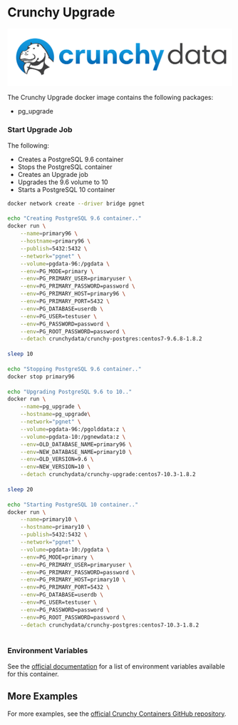 # Crunchy Upgrade

![](https://raw.githubusercontent.com/CrunchyData/crunchy-containers/master/images/crunchy_logo.png)

The Crunchy Upgrade docker image contains the following packages:

* pg_upgrade

### Start Upgrade Job

The following:

* Creates a PostgreSQL 9.6 container
* Stops the PostgreSQL container
* Creates an Upgrade job
* Upgrades the 9.6 volume to 10
* Starts a PostgreSQL 10 container

```bash
docker network create --driver bridge pgnet

echo "Creating PostgreSQL 9.6 container.."
docker run \
    --name=primary96 \
    --hostname=primary96 \
    --publish=5432:5432 \
    --network="pgnet" \
    --volume=pgdata-96:/pgdata \
    --env=PG_MODE=primary \
    --env=PG_PRIMARY_USER=primaryuser \
    --env=PG_PRIMARY_PASSWORD=password \
    --env=PG_PRIMARY_HOST=primary96 \
    --env=PG_PRIMARY_PORT=5432 \
    --env=PG_DATABASE=userdb \
    --env=PG_USER=testuser \
    --env=PG_PASSWORD=password \
    --env=PG_ROOT_PASSWORD=password \
    --detach crunchydata/crunchy-postgres:centos7-9.6.8-1.8.2

sleep 10

echo "Stopping PostgreSQL 9.6 container.."
docker stop primary96

echo "Upgrading PostgreSQL 9.6 to 10.."
docker run \
    --name=pg_upgrade \
    --hostname=pg_upgrade\
    --network="pgnet" \
    --volume=pgdata-96:/pgolddata:z \
    --volume=pgdata-10:/pgnewdata:z \
    --env=OLD_DATABASE_NAME=primary96 \
    --env=NEW_DATABASE_NAME=primary10 \
    --env=OLD_VERSION=9.6 \
    --env=NEW_VERSION=10 \
    --detach crunchydata/crunchy-upgrade:centos7-10.3-1.8.2

sleep 20

echo "Starting PostgreSQL 10 container.."
docker run \
    --name=primary10 \
    --hostname=primary10 \
    --publish=5432:5432 \
    --network="pgnet" \
    --volume=pgdata-10:/pgdata \
    --env=PG_MODE=primary \
    --env=PG_PRIMARY_USER=primaryuser \
    --env=PG_PRIMARY_PASSWORD=password \
    --env=PG_PRIMARY_HOST=primary10 \
    --env=PG_PRIMARY_PORT=5432 \
    --env=PG_DATABASE=userdb \
    --env=PG_USER=testuser \
    --env=PG_PASSWORD=password \
    --env=PG_ROOT_PASSWORD=password \
    --detach crunchydata/crunchy-postgres:centos7-10.3-1.8.2
    
```

### Environment Variables

See the [official documentation](https://github.com/CrunchyData/crunchy-containers/blob/master/docs/containers.adoc#crunchy-upgrade) for a list of environment variables available for this container.


## More Examples

For more examples, see the [official Crunchy Containers GitHub repository](https://github.com/CrunchyData/crunchy-containers/tree/master/examples/docker).
